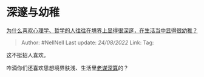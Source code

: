 # 深邃与幼稚
[为什么喜欢心理学、哲学的人往往在境界上显得很深邃，在生活当中显得很幼稚？](https://www.zhihu.com/question/30196004/answer/2642537688)

> Author: #NellNell
> Last update: *24/08/2022*
> Link:
> Tag:

这不挺招人喜欢。

咋滴你们还喜欢思想境界肤浅、生活里[老谋深算](https://www.zhihu.com/search?q=%E8%80%81%E8%B0%8B%E6%B7%B1%E7%AE%97&search_source=Entity&hybrid_search_source=Entity&hybrid_search_extra=%7B%22sourceType%22%3A%22answer%22%2C%22sourceId%22%3A2642537688%7D)的？